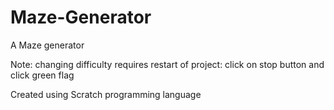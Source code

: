 # Maze-Generator
A Maze generator


Note: changing difficulty requires restart of project: click on stop button and click green flag


Created using Scratch programming language
